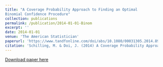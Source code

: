 ```yaml
---
title: "A Coverage Probability Approach to Finding an Optimal
Binomial Confidence Procedure"
collection: publications
permalink: /publication/2014-01-01-Binom
excerpt: ''
date: 2014-01-01
venue: 'The American Statistician'
paperurl: 'https://www.tandfonline.com/doi/abs/10.1080/00031305.2014.899274'
citation: 'Schilling, M. & Doi, J. (2014) A Coverage Probability Approach to Finding an Optimal Binomial Confidence Procedure, <i>The American Statistician</i>, 68:3, 133-145'
---
```

[Download paper here](https://www.tandfonline.com/doi/abs/10.1080/00031305.2014.899274)
